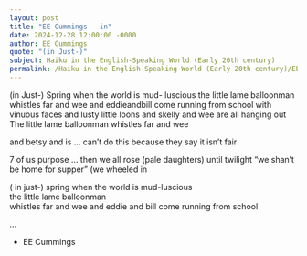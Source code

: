 ```yaml
---
layout: post
title: "EE Cummings - in"
date: 2024-12-28 12:00:00 -0000
author: EE Cummings
quote: "(in Just-)"
subject: Haiku in the English-Speaking World (Early 20th century)
permalink: /Haiku in the English-Speaking World (Early 20th century)/EE Cummings/EE Cummings - in
---
```


(in Just-)
Spring  when the world is mud- 
luscious  the little  lame balloonman
   whistles  far  and  wee
   and  eddieandbill come
   running from  school
   with  vinuous  faces
   and   lusty  little  loons
   and  skelly  and  wee
   are  all hanging out
 The little  lame balloonman
      whistles  far and wee

and betsy  and  is  …
   can’t  do  this  because  they  say it isn’t fair

   7  of us  purpose …
   then  we all rose  (pale  daughters)
   until  twilight
  “we shan’t  be home for supper”  (we wheeled  in

( in  just-)
spring  when the world is mud-luscious  
the little lame balloonman  
whistles  far and wee
and eddie and bill come 
running from school  

   …

- EE Cummings
